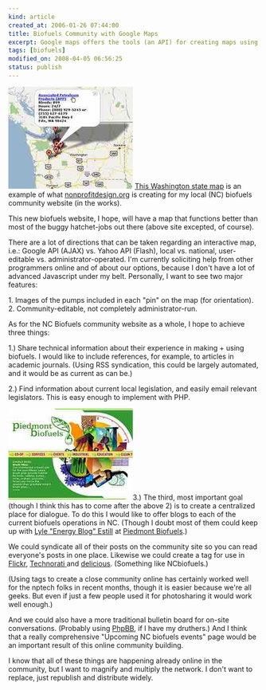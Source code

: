 ```yaml
--- 
kind: article
created_at: 2006-01-26 07:44:00
title: Biofuels Community with Google Maps
excerpt: Google maps offers the tools (an API) for creating maps using their interface, and this is an example of what I'm creating for the local Piedmont Biofuels community website.
tags: [biofuels]
modified_on: 2008-04-05 06:56:25
status: publish
---
```


<img src='/images/biofuelsmap.jpg' alt='biofuels-map' /> <a href="http://www.ultramegaok.com/biodiesel/stations.html">This Washington state map</a> is an example of what <a href="http://www.nonprofitdesign.org">nonprofitdesign.org</a> is creating for my local (NC) biofuels community website (in the works).

This new biofuels website, I hope, will have a map that functions better than most of the buggy hatchet-jobs out there (above site excepted, of course).

There are a lot of directions that can be taken regarding an interactive map, i.e.: Google API (AJAX) vs. Yahoo API (Flash), local vs. national, user-editable vs. administrator-operated. I'm currently soliciting help from other programmers online and of about our options, because I don't have a lot of advanced Javascript under my belt. Personally, I want to see two major features:

<p>
1. Images of the pumps included in each "pin" on the map (for orientation).
2. Community-editable, not completely administrator-run.
</p>

As for the NC Biofuels community website as a whole, I hope to achieve three things:

<p>
1.) Share technical information about their experience in making + using biofuels. I would like to include references, for example, to articles in academic journals. (Using RSS syndication, this could be largely automated, and it would be as current as can be.)
</p>
<p>
2.) Find information about current local legislation, and easily email relevant legislators. This is easy enough to implement with PHP. 
</p>
<p>
<img src='/images/pbwebsite.jpg' alt='Piedmont Biofuels' alt="piedmont biofuels site" />3.) The third, most important goal (though I think this has to come after the above 2) is to create a centralized place for dialogue. To do this I would like to offer blogs to each of the current biofuels operations in NC. (Though I doubt most of them could keep up with <a href="http://www.biofuels.coop/blog/">Lyle "Energy Blog" Estill</a> at <a href="http://www.biofuels.coop/">Piedmont Biofuels</a>.) 


We could syndicate all of their posts on the community site so you can read everyone's posts in one place. Likewise we could create a tag for use in <a href="http://www.flickr.com/">Flickr</a>, <a href="http://www.technorati.com/">Technorati </a>and <a href="http://del.icio.us/">delicious</a>. (Something like NCbiofuels.) 

(Using tags to create a close community online has certainly worked well for the nptech folks in recent months, though it is easier because we're all geeks. But even if just a few people used it for photosharing it would work well enough.)

And we could also have a more traditional bulletin board for on-site conversations. (Probably using <a href="http://www.phpbb.com/">PhpBB</a>, if I have my druthers.) And I think that a really comprehensive "Upcoming NC biofuels events" page would be an important result of this online community building.

I know that all of these things are happening already online in the community, but I want to magnify and multiply the network. I don't want to replace, just republish and distribute widely.</p>